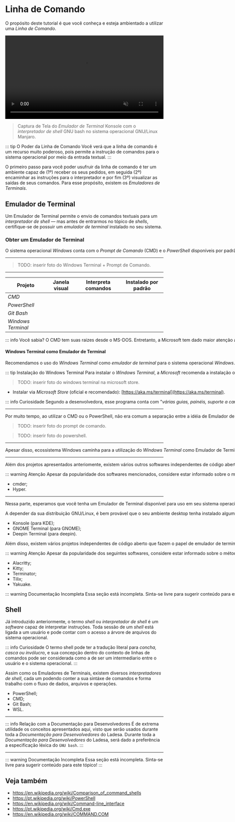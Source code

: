 # Linha de Comando

O propósito deste tutorial é que você conheça e esteja ambientado a utilizar uma _Linha de Comando_.

<video controls loop muted autoplay style="width: 100%; aspect-ratio: 53/28;">
  <source src="/assets/dev-tutorials-command-line/terminal-emulator-konsole-with-bash.mp4" type="video/mp4" />
</video>

> Captura de Tela do _Emulador de Terminal_ Konsole com o _interpretador de shell_ GNU bash no sistema operacional GNU/Linux Manjaro.

::: tip O Poder da Linha de Comando
Você verá que a linha de comando é um recurso muito poderoso, pois permite a instrução de comandos para o sistema
operacional por meio da entrada textual.
:::

O primeiro passo para você poder usufruir da linha de comando é ter um ambiente capaz de (1º) receber os seus pedidos, em seguida (2º) encaminhar as instruções para o interpretador e por fim (3º) visualizar as saídas de seus comandos. Para esse propósito, existem os _Emuladores de Terminais_.

## Emulador de Terminal

Um Emulador de Terminal permite o envio de comandos textuais para um _interpretador de shell_ — mas antes de entrarmos no tópico de _shells_, certifique-se de possuir um _emulador de terminal_ instalado no seu sistema.

### Obter um Emulador de Terminal

<PluginTabs style="text-wrap: nowrap;" sharedStateKey="operatingSystem">
<PluginTabsTab label="Windows" icon="seti:windows">

O sistema operacional _Windows_ conta com o _Prompt de Comando_ (CMD) e o _PowerShell_ disponíveis por padrão nas versões mais recentes dessa plataforma. Há também o software _Windows Terminal_, criado pela Microsoft, que desempenha o papel de _emulador de terminal_.

---

> TODO: inserir foto do Windows Terminal + Prompt de Comando.

---

| Projeto            | Janela visual                                | Interpreta comandos                          | Instalado por padrão                         |
| ------------------ | -------------------------------------------- | -------------------------------------------- | -------------------------------------------- |
| _CMD_              | <Badge text="Sim" variant="success"></Badge> | <Badge text="Sim" variant="success"></Badge> | <Badge text="Sim" variant="success"></Badge> |
| _PowerShell_       | <Badge text="Sim" variant="success"></Badge> | <Badge text="Sim" variant="success"></Badge> | <Badge text="Sim" variant="success"></Badge> |
| _Git Bash_         | <Badge text="Sim" variant="success"></Badge> | <Badge text="Sim" variant="success"></Badge> | <Badge text="Não" variant="note"></Badge>    |
| _Windows Terminal_ | <Badge text="Sim" variant="success"></Badge> | <Badge text="Não" variant="note"></Badge>    | <Badge text="Não" variant="note"></Badge>    |

::: info Você sabia?
O CMD tem suas raizes desde o MS-DOS. Entretanto, a Microsoft tem dado maior atenção a utilização do Windows Terminal (janela) + PowerShell (interpretador).
:::

#### Windows Terminal como Emulador de Terminal <Badge text="Recomendado" variant="note"></Badge>

Recomendamos o uso do _Windows Terminal_ como _emulador de terminal_ para o sistema operacional _Windows_. A seguir, você receberá as instruções para a instalação em seu sistema.

::: tip Instalação do Windows Terminal
Para instalar o _Windows Terminal_, a _Microsoft_ recomenda a instalação oficial por meio da _Microsoft Store_, que pode ser acessada [neste link](https://aka.ms/terminal).
:::

> TODO: inserir foto do windows terminal na microsoft store.

- Instalar via _Microsoft Store_ (oficial e recomendado): [https://aka.ms/terminal](https://aka.ms/terminal).

::: info Curiosidade
Segundo a desenvolvedora, esse programa conta com "_várias guias, painéis, suporte a caracteres Unicode e UTF-8, um mecanismo de renderização de texto acelerado por GPU e temas, estilos e configurações personalizados_".
:::

---

Por muito tempo, ao utilizar o CMD ou o PowerShell, não era comum a separação entre a idéia de Emulador de Terminal e a de Intepretador de Comandos.

> TODO: inserir foto do prompt de comando.

> TODO: inserir foto do powershell.

---

Apesar disso, ecossistema Windows caminha para a utilização do _Windows Terminal_ como Emulador de Terminal e o uso do _Power Shell_ como um interpretador de comandos.

---

Além dos projetos apresentados anteriomente, existem vários outros softwares independentes de código aberto que fazem o papel de emulador de terminal. A seguir, estão listados alguns deles.

::: warning Atenção
Apesar da popularidade dos softwares mencionados, considere estar informado sobre o método de instalação, estado de manutenção e _problemas (ou issues)_ relatadas sobre o software escolhido antes de instalar.
:::

- cmder;
- Hyper.

---

Nessa parte, esperamos que você tenha um Emulador de Terminal disponível para uso em seu sistema operacional. Agora, você está pronto para continuar a leitura sobre shells!

</PluginTabsTab>
<PluginTabsTab label="GNU/Linux" icon="linux">
A depender da sua distribuição GNU/Linux, é bem provável que o seu ambiente desktop tenha instalado algum emulador de terminal por padrão. Por favor, verifique que o seu sistema operacional possua algum disponível para o uso. A seguir, estão listados os emulares de terminal padrões dos ambientes desktop populares no ecossistêma GNU/Linux:

- Konsole (para KDE);
- GNOME Terminal (para GNOME);
- Deepin Terminal (para deepin).

Além disso, existem vários projetos independentes de código aberto que fazem o papel de emulador de terminal. A seguir, estão listados alguns deles.

::: warning Atenção
Apesar da popularidade dos seguintes softwares, considere estar informado sobre o método de instalação, estado de manutenção e _problemas (ou issues)_ relatadas sobre o software escolhido antes de instalar.
:::

- Alacritty;
- Kitty;
- Terminator;
- Tilix;
- Yakuake.

</PluginTabsTab>
<PluginTabsTab label="macOS" icon="apple">
::: warning Documentação Incompleta
  Essa seção está incompleta. Sinta-se livre para sugerir conteúdo para este tópico!
:::
</PluginTabsTab>
</PluginTabs>

## Shell

Já introduzido anteriormente, o termo _shell_ ou _interpretador de shell_ é um _software_ capaz de interpretar instruções. Toda sessão de um _shell_ está ligada a um usuário e pode contar com o acesso a árvore de arquivos do sistema operacional.

::: info Curiosidade
O termo shell pode ter a tradução literal para _concha, casca ou invólucro_, e sua concepção dentro do contexto de
linhas de comandos pode ser considerada como a de ser um intermediario entre o usuário e o sistema operacional.
:::

Assim como os Emuladores de Terminais, existem diversos _interpretadores de shell_, cada um podendo conter a sua sintáxe de comandos e forma trabalho com o fluxo de dados, arquivos e operações.

<PluginTabs sharedStateKey="operatingSystem">
<PluginTabsTab label="Windows" icon="seti:windows">

- PowerShell;
- CMD;
- Git Bash;
- WSL.

</PluginTabsTab>
<PluginTabsTab label="GNU/Linux" icon="linux"></PluginTabsTab>
<PluginTabsTab label="macOS" icon="apple"></PluginTabsTab>
</PluginTabs>

---

::: info Relação com a Documentação para Desenvolvedores
É de extrema utilidade os conceitos apresentados aqui, visto que serão usados durante toda a _Documentação para
Desenvolvedores_ do Ladesa. Durante toda a _Documentação para Desenvolvedores_ do Ladesa, será dado a preferência a
especificação léxica do `GNU bash`.
:::

---

::: warning Documentação Incompleta
Essa seção está incompleta. Sinta-se livre para sugerir conteúdo para este tópico!
:::

## Veja também

- <https://en.wikipedia.org/wiki/Comparison_of_command_shells>
- <https://pt.wikipedia.org/wiki/PowerShell>
- <https://en.wikipedia.org/wiki/Command-line_interface>
- <https://pt.wikipedia.org/wiki/Cmd.exe>
- <https://en.wikipedia.org/wiki/COMMAND.COM>
